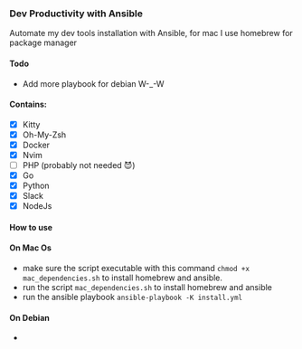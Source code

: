 ### Dev Productivity with Ansible
Automate my dev tools installation with Ansible, for mac I use homebrew for package manager
#### Todo
- Add more playbook for debian W-_-W

#### Contains:
- [x] Kitty 
- [x] Oh-My-Zsh
- [x] Docker
- [x] Nvim 
- [ ] PHP (probably not needed 😈)
- [x] Go 
- [x] Python 
- [x] Slack
- [x] NodeJs 

#### How to use
#### On Mac Os
- make sure the script executable with this command `chmod +x mac_dependencies.sh` to install homebrew and ansible.
- run the script `mac_dependencies.sh` to install homebrew and ansible
- run the ansible playbook `ansible-playbook -K install.yml`
#### On Debian
-